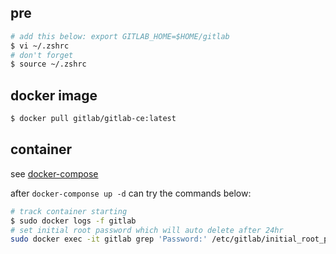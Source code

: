 
## pre
```bash
# add this below: export GITLAB_HOME=$HOME/gitlab
$ vi ~/.zshrc
# don't forget
$ source ~/.zshrc
```

## docker image
```bash
$ docker pull gitlab/gitlab-ce:latest
```

## container
see [docker-compose](./docker-compose.yml)

after `docker-componse up -d` can try the commands below:
```bash
# track container starting
$ sudo docker logs -f gitlab
# set initial root password which will auto delete after 24hr
sudo docker exec -it gitlab grep 'Password:' /etc/gitlab/initial_root_password
```